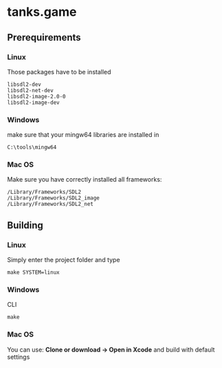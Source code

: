 # tanks.game

## Prerequirements

### Linux
Those packages have to be installed
```
libsdl2-dev
libsdl2-net-dev
libsdl2-image-2.0-0
libsdl2-image-dev
```
### Windows
make sure that your mingw64 libraries are installed in
```
C:\tools\mingw64
```
### Mac OS
Make sure you have correctly installed all frameworks:
```
/Library/Frameworks/SDL2
/Library/Frameworks/SDL2_image
/Library/Frameworks/SDL2_net
```

## Building

### Linux
Simply enter the project folder and type
```
make SYSTEM=linux
```
### Windows
CLI
```
make
```
### Mac OS
You can use: **Clone or download -> Open in Xcode** and build with default settings
